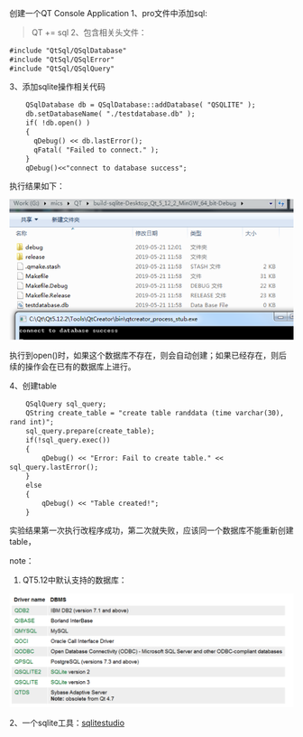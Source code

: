创建一个QT Console Application
1、pro文件中添加sql:
> QT += sql
2、包含相关头文件：
```
#include "QtSql/QSqlDatabase"
#include "QtSql/QSqlError"
#include "QtSql/QSqlQuery"
```
3、添加sqlite操作相关代码
```
    QSqlDatabase db = QSqlDatabase::addDatabase( "QSQLITE" );
    db.setDatabaseName( "./testdatabase.db" );
    if( !db.open() )
    {
      qDebug() << db.lastError();
      qFatal( "Failed to connect." );
    }
    qDebug()<<"connect to database success";
```
执行结果如下：

![](img\sqlite_001.png)


执行到open()时，如果这个数据库不存在，则会自动创建；如果已经存在，则后续的操作会在已有的数据库上进行。


4、创建table
```
    QSqlQuery sql_query;
    QString create_table = "create table randdata (time varchar(30), rand int)";
    sql_query.prepare(create_table);
    if(!sql_query.exec())
    {
        qDebug() << "Error: Fail to create table." << sql_query.lastError();
    }
    else
    {
        qDebug() << "Table created!";
    }
```
实验结果第一次执行改程序成功，第二次就失败，应该同一个数据库不能重新创建table，

note：
1. QT5.12中默认支持的数据库：

![](img\supported_db.png)

2、一个sqlite工具：[sqlitestudio](https://sqlitestudio.pl/index.rvt)

